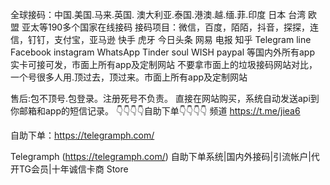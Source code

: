 全球接码：中国.美国.马来.英国. 澳大利亚.泰国.港澳.越.缅.菲.印度  日本 台湾 欧盟  亚太等190多个国家在线接码
接码项目：微信，百度，陌陌，抖音，探探，连信，钉钉，支付宝，亚马逊 快手 虎牙   今日头条 网易 电报 知乎  Telegram line Facebook instagram WhatsApp Tinder  soul   WISH   paypal 等国内外所有app
实卡可接可发，市面上所有app及定制网站 不要拿市面上的垃圾接码网站对比，一个号很多人用.顶过去，顶过来。市面上所有app及定制网站

售后:包不顶号.包登录。注册死号不负责。
直接在网站购买，系统自动发送api到你邮箱和app的短信记录。
👇👇👇👇自助下单👇👇👇👇
频道 https://t.me/jiea6

自助下单：https://telegramph.com/

Telegramph (https://telegramph.com/)
自助下单系统|国内外接码|引流帐户|代开TG会员|十年诚信卡商
Store